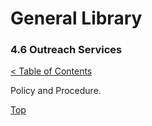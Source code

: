 [0]: ../README.md
[4.6]: outreach-services.md

# General Library
### 4.6 Outreach Services
[< Table of Contents][0]

Policy and Procedure.

[Top][4.6]